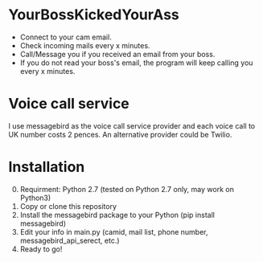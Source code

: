 # YourBossKickedYourAss

* Connect to your cam email.
* Check incoming mails every x minutes.
* Call/Message you if you received an email from your boss.  
* If you do not read your boss's email, the program will keep calling you every x minutes. 

# Voice call service 
I use messagebird as the voice call service provider and each voice call to UK number costs 2 pences. An alternative provider could be Twilio.

# Installation 
0. Requirment: Python 2.7 (tested on Python 2.7 only, may work on Python3)
1. Copy or clone this repository 
2. Install the messagebird package to your Python (pip install messagebird)
3. Edit your info in main.py (camid, mail list, phone number, messagebird_api_serect, etc.)
4. Ready to go!
